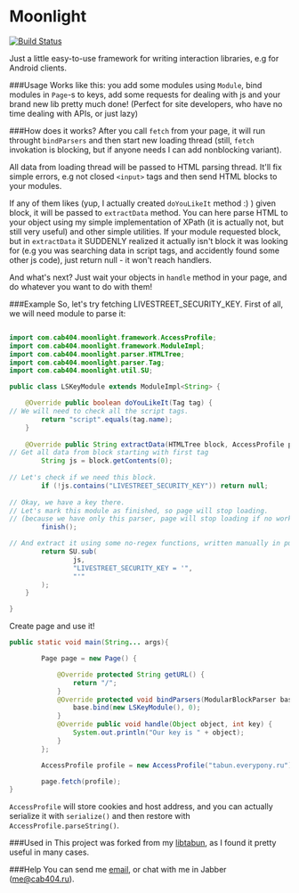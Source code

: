 Moonlight
=========
[![Build Status](https://travis-ci.org/cab404/moonlight.svg?branch=dev)](https://travis-ci.org/cab404/moonlight)

Just a little easy-to-use framework for writing interaction libraries, e.g for Android clients.

###Usage
Works like this: you add some modules using `Module`, bind modules in `Page`-s to keys, add some requests for dealing with js and your brand new lib pretty much done! 
(Perfect for site developers, who have no time dealing with APIs, or just lazy)

###How does it works?
After you call `fetch` from your page, it will run throught `bindParsers` and then start new loading thread (still, `fetch` invokation is blocking, but if anyone 
needs I can add nonblocking variant).

All data from loading thread will be passed to HTML parsing thread. It'll fix simple errors, e.g not closed `<input>` tags
and then send HTML blocks to your modules. 

If any of them likes (yup, I actually created `doYouLikeIt` method :) ) given block, it will be passed to
`extractData` method. You can here parse HTML to your object using my simple implementation of XPath (it is actually not, but still very useful) and other simple utilities.
If your module requested block, but in `extractData` it SUDDENLY realized it actually isn't block it was looking for (e.g you was searching data in script tags, and
accidently found some other js code), just return null - it won't reach handlers.

And what's next? Just wait your objects in `handle` method in your page, and do whatever you want to do with them!

###Example
So, let's try fetching LIVESTREET_SECURITY_KEY.
First of all, we will need module to parse it:

```java

import com.cab404.moonlight.framework.AccessProfile;
import com.cab404.moonlight.framework.ModuleImpl;
import com.cab404.moonlight.parser.HTMLTree;
import com.cab404.moonlight.parser.Tag;
import com.cab404.moonlight.util.SU;

public class LSKeyModule extends ModuleImpl<String> {

    @Override public boolean doYouLikeIt(Tag tag) {
// We will need to check all the script tags.
        return "script".equals(tag.name);
    }
    
    @Override public String extractData(HTMLTree block, AccessProfile profile) {
// Get all data from block starting with first tag 
        String js = block.getContents(0); 
        
// Let's check if we need this block.
        if (!js.contains("LIVESTREET_SECURITY_KEY")) return null;
        
// Okay, we have a key there.
// Let's mark this module as finished, so page will stop loading.
// (because we have only this parser, page will stop loading if no working parsers left)
        finish();

// And extract it using some no-regex functions, written manually in pure Java.
        return SU.sub(
                js,
                "LIVESTREET_SECURITY_KEY = '",
                "'"
        );
    }

}

```

Сreate page and use it!
```java
public static void main(String... args){

        Page page = new Page() {

            @Override protected String getURL() {
                return "/";
            }
            @Override protected void bindParsers(ModularBlockParser base) {
                base.bind(new LSKeyModule(), 0);
            }
            @Override public void handle(Object object, int key) {
                System.out.println("Our key is " + object);
            }
        };

        AccessProfile profile = new AccessProfile("tabun.everypony.ru");

        page.fetch(profile);
}
```

`AccessProfile` will store cookies and host address, and you can actually serialize it with `serialize()` and then restore with `AccessProfile.parseString()`.

###Used in
This project was forked from my [libtabun](https://github.com/cab404/libtabun), as I found it pretty useful in many cases.

###Help
You can send me [email](mailto:me@cab404.ru), or chat with me in Jabber (me@cab404.ru).

